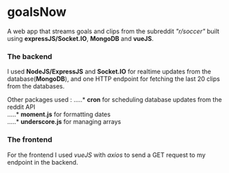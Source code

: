 # goalsNow
A web app that streams goals and clips from the subreddit _"r/soccer"_ built using **expressJS/Socket.IO**, **MongoDB** and **vueJS**.

### The backend
I used **NodeJS/ExpressJS** and **Socket.IO** for realtime updates from the database(**MongoDB**), and one HTTP endpoint for fetching the last 20 clips from the databases.

Other packages	used : 
.....* **cron** for scheduling database updates from the reddit API  
.....* **moment.js** for formatting dates  
.....* **underscore.js** for managing arrays  

### The frontend
For the frontend I used *vueJS* with *axios* to send a GET request to my endpoint in the backend.



